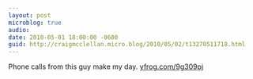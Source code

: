```yaml
---
layout: post
microblog: true
audio: 
date: 2010-05-01 18:00:00 -0600
guid: http://craigmcclellan.micro.blog/2010/05/02/t13270511718.html
---
```

Phone calls from this guy make my day.  [yfrog.com/9g309pj](http://yfrog.com/9g309pj)

